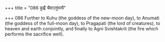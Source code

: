 +++
title = "086 कुह्वै चैवाऽनुमत्यै"

+++
086	Further to Kuhu (the goddess of the new-moon day), to Anumati (the goddess of the full-moon day), to Pragapati (the lord of creatures), to heaven and earth conjointly, and finally to Agni Svishtakrit (the fire which performs the sacrifice well).